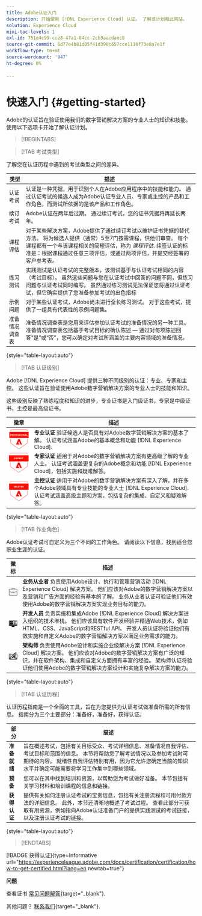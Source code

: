 ```yaml
---
title: Adobe认证入门
description: 开始使用 [!DNL Experience Cloud] 认证。 了解该计划和此网站。
solution: Experience Cloud
mini-toc-levels: 1
exl-id: 751e4c99-cce8-47a1-84cc-2cb3aacdaec8
source-git-commit: 6d77e4b81d05f41d398c657cce1116f73e8a7e1f
workflow-type: tm+mt
source-wordcount: '947'
ht-degree: 0%

---
```


# 快速入门 {#getting-started}

Adobe的认证旨在验证使用我们的数字营销解决方案的专业人士的知识和技能。 使用以下选项卡开始了解认证计划。

>[!BEGINTABS]

>[!TAB 考试类型]

了解您在认证历程中遇到的考试类型之间的差异。

| 类型 | 描述 |
| ------- | ------- |
| 认证考试 | 认证是一种凭据，用于识别个人在Adobe应用程序中的技能和能力。 通过认证考试的候选人成为Adobe认证专业人员、专家或主控的产品和工作角色，而测试所依据的是该产品和工作角色。 |
| 续订考试 | Adobe认证在两年后过期。 通过续订考试，您的证书凭据将再延长两年。 |
| 课程评估 | 对于某些解决方案，Adobe提供了通过续订考试以维护证书凭据的替代方法。 将为候选人提供（通常）5至7门按需课程，供他们审查。 每个课程都有一个与该课程相关的简短评估，称为 _课程评估_. 续签认证的标准是：根据课程通过任意三项评估，或通过两项评估，并提交经签署的客户参考表。 |
| 练习测试 | 实践测试是认证考试的完整版本，该测试基于与认证考试相同的内容（考试目标）。 虽然这些问题与您在认证考试中回答的问题不同，但练习问题与认证考试同时编写。 虽然通过练习测试无法保证您将通过认证考试，但它确实提供了您准备参加考试的出色指标 |
| 示例问题 | 对于某些认证考试，Adobe尚未进行全长练习测试。 对于这些考试，提供了一组具有代表性的示例问题集。 |
| 准备情况调查表 | 准备情况调查表是您用来评估参加认证考试的准备情况的另一种工具。 准备情况调查表包括基于考试目标的确认陈述 — 通过对每项陈述回答“是”或“否”，您可以确定对考试所涵盖的主要内容领域的准备情况。 |

{style="table-layout:auto"}

>[!TAB 认证级别]

Adobe [!DNL Experience Cloud] 提供三种不同级别的认证：专业、专家和主控。 这些认证旨在验证使用Adobe数字营销解决方案的专业人士的技能和知识。

这些级别反映了熟练程度和知识的进步，专业证书是入门级证书，专家是中级证书，主控是最高级证书。

| 徽章 | 描述 |
| ------- | ------- |
| ![专业徽章](/help/certifications/assets/professional-badge-Xsmall.png) | **专业认证** 验证候选人是否具有对Adobe数字营销解决方案的基本了解。 认证考试涵盖Adobe的基本概念和功能 [!DNL Experience Cloud]. |
| ![专家徽章](/help/certifications/assets/expert-badge-Xsmall.png) | **专家认证** 适用于对Adobe的数字营销解决方案有更高级了解的专业人士。 认证考试涵盖更复杂的Adobe概念和功能 [!DNL Experience Cloud]，包括实施和疑难解答。 |
| ![主控徽章](/help/certifications/assets/master-badge-Xsmall.png) | **主控认证** 适用于对Adobe的数字营销解决方案有深入了解，并在多个Adobe领域具有专业技能的专业人士 [!DNL Experience Cloud]. 认证考试涵盖高级主题和方案，包括复杂的集成、自定义和疑难解答。 |

{style="table-layout:auto"}

>[!TAB 作业角色]

Adobe认证考试可自定义为三个不同的工作角色。 请阅读以下信息，找到适合您职业生涯的认证。

| 徽标 | 描述 |
| ------- | ------- |
| ![业务从业人员徽章](/help/certifications/assets/business_practitioner_blk_small.png) | **业务从业者** 负责使用Adobe设计、执行和管理营销活动 [!DNL Experience Cloud] 解决方案。 他们应该对Adobe的数字营销解决方案以及营销和广告方面的经验有基本的了解。 业务从业者认证可验证他们有效使用Adobe的数字营销解决方案实现业务目标的能力。 |
| ![开发人员徽章](/help/certifications/assets/developer_blk_small.png) | **开发人员** 负责实施和集成Adobe [!DNL Experience Cloud] 解决方案进入组织的技术堆栈。 他们应该具有软件开发经验并精通Web技术，例如HTML、CSS、JavaScript和RESTful API。 开发人员认证将验证他们有效实施和自定义Adobe的数字营销解决方案以满足业务需求的能力。 |
| ![架构师徽章](/help/certifications/assets/architect_blk_small.png) | **架构师** 负责使用Adobe设计和实施企业级解决方案 [!DNL Experience Cloud] 解决方案。 他们应该对Adobe的数字营销解决方案有广泛的知识，并在软件架构、集成和自定义方面拥有丰富的经验。 架构师认证将验证他们使用Adobe的数字营销解决方案设计和实施复杂解决方案的能力。 |

{style="table-layout:auto"}

>[!TAB 认证历程]

认证历程指南是一个全面的工具，旨在为您提供为认证考试做准备所需的所有信息。 指南分为三个主要部分：准备好，准备好，获得认证。

| 部分 | 描述 |
| ------- | ------- |
| **准备就绪** | 旨在概述考试，包括有关目标受众、考试详细信息、准备情况自我评估、考试目标和范围的信息。 本节将帮助您了解考试情况以及参加考试时可期待的内容。 就绪性自我评估特别有用，因为它允许您确定当前的知识水平并确定可能需要将学习工作集中到哪些领域。 |
| **预备** | 您可以在其中找到培训和资源，以帮助您为考试做好准备。 本节包括有关学习材料和培训课程的信息和链接。 |
| **获得认证** | 提供有关如何注册认证考试的宝贵信息，包括有关注册流程和可用付款方法的详细信息。 此外，本节还清晰地概述了考试过程。 查看此部分可获取有用资源，例如指向Adobe认证准备门户的提供实践测试的考试链接，以及注册认证考试的链接。 |

{style="table-layout:auto"}

>[!ENDTABS]

[!BADGE 获得认证]{type=Informative url="https://experienceleague.adobe.com/docs/certification/certification/how-to-get-certified.html?lang=en newtab=true"}

**问题**

查看证书 [常见问题解答](https://experienceleague.adobe.com/docs/certification/certification/faq.html?lang=en){target="_blank"}.

其他问题？ [联系我们](mailto:certif@adobe.com){target="_blank"}.
